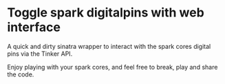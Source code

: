 Toggle spark digitalpins with web interface
============

A quick and dirty sinatra wrapper to interact with the spark cores digital pins via the Tinker API.

Enjoy playing with your spark cores, and feel free to break, play and share the code.
